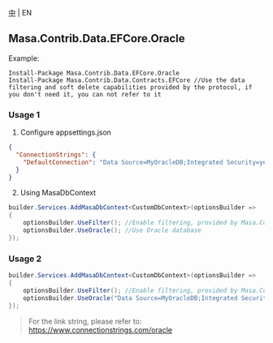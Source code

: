 [中](README.zh-CN.md) | EN

## Masa.Contrib.Data.EFCore.Oracle

Example:

``` powershelll
Install-Package Masa.Contrib.Data.EFCore.Oracle
Install-Package Masa.Contrib.Data.Contracts.EFCore //Use the data filtering and soft delete capabilities provided by the protocol, if you don't need it, you can not refer to it
```

### Usage 1

1. Configure appsettings.json

``` appsettings.json
{
  "ConnectionStrings": {
    "DefaultConnection": "Data Source=MyOracleDB;Integrated Security=yes;"
  }
}
```

2. Using MasaDbContext

``` C#
builder.Services.AddMasaDbContext<CustomDbContext>(optionsBuilder =>
{
    optionsBuilder.UseFilter(); //Enable filtering, provided by Masa.Contrib.Data.Contracts.EFCore
    optionsBuilder.UseOracle(); //Use Oracle database
});
```

### Usage 2

``` C#
builder.Services.AddMasaDbContext<CustomDbContext>(optionsBuilder =>
{
    optionsBuilder.UseFilter(); //Enable filtering, provided by Masa.Contrib.Data.Contracts.EFCore
    optionsBuilder.UseOracle("Data Source=MyOracleDB;Integrated Security=yes;"); //Use Oracle database
});
```

> For the link string, please refer to: https://www.connectionstrings.com/oracle